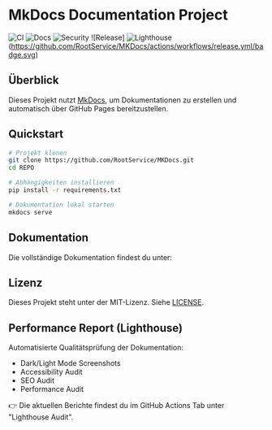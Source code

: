 # MkDocs Documentation Project

![CI](https://github.com/RootService/MKDocs/actions/workflows/ci.yml/badge.svg)
![Docs](https://github.com/RootService/MKDocs/actions/workflows/deploy-docs.yml/badge.svg)
![Security](https://github.com/RootService/MKDocs/actions/workflows/security-scan.yml/badge.svg)
![Release]
![Lighthouse](https://github.com/RootService/MKDocs/actions/workflows/lighthouse.yml/badge.svg)
(https://github.com/RootService/MKDocs/actions/workflows/release.yml/badge.svg)

## Überblick
Dieses Projekt nutzt [MkDocs](https://www.mkdocs.org/), um Dokumentationen zu erstellen und automatisch über GitHub Pages bereitzustellen.

## Quickstart
```bash
# Projekt klonen
git clone https://github.com/RootService/MKDocs.git
cd REPO

# Abhängigkeiten installieren
pip install -r requirements.txt

# Dokumentation lokal starten
mkdocs serve

```

## Dokumentation
Die vollständige Dokumentation findest du unter:  

## Lizenz
Dieses Projekt steht unter der MIT-Lizenz. Siehe [LICENSE](LICENSE).

## Performance Report (Lighthouse)

Automatisierte Qualitätsprüfung der Dokumentation:

- Dark/Light Mode Screenshots
- Accessibility Audit
- SEO Audit
- Performance Audit

👉 Die aktuellen Berichte findest du im GitHub Actions Tab unter "Lighthouse Audit".
